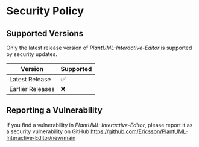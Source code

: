 # Security Policy

## Supported Versions

Only the latest release version of _PlantUML-Interactive-Editor_ is supported by security updates.

| Version            | Supported          |
| ------------------ | ------------------ |
| Latest Release     | :white_check_mark: |
| Earlier Releases   | :x:                |

## Reporting a Vulnerability

If you find a vulnerability in _PlantUML-Interactive-Editor_, please report it as a security vulnerability on GitHub
https://github.com/Ericsson/PlantUML-Interactive-Editor/new/main
